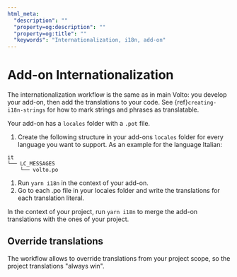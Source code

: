 ```yaml
---
html_meta:
  "description": ""
  "property=og:description": ""
  "property=og:title": ""
  "keywords": "Internationalization, i18n, add-on"
---
```


# Add-on Internationalization

The internationalization workflow is the same as in main Volto: you develop your add-on, then add the translations to your code.
See {ref}`creating-i18n-strings` for how to mark strings and phrases as translatable.

Your add-on has a `locales` folder with a `.pot` file.

1.  Create the following structure in your add-ons `locales` folder for every language you want to support.
    As an example for the language Italian:

```text
it
└── LC_MESSAGES
    └── volto.po
```

1. Run `yarn i18n` in the context of your add-on.
1. Go to each .po file in your locales folder and write the translations for each translation literal.

In the context of your project, run `yarn i18n` to merge the add-on translations with the ones of your project.


## Override translations

The workflow allows to override translations from your project scope, so the project translations "always win".
